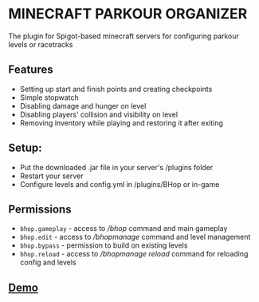 MINECRAFT PARKOUR ORGANIZER
=

The plugin for Spigot-based minecraft servers for configuring parkour levels or racetracks

Features
-
- Setting up start and finish points and creating checkpoints
- Simple stopwatch
- Disabling damage and hunger on level
- Disabling players' collision and visibility on level
- Removing inventory while playing and restoring it after exiting

Setup:
-
- Put the downloaded .jar file in your server's /plugins folder
- Restart your server
- Configure levels and config.yml in /plugins/BHop or in-game

Permissions
-
- `bhop.gameplay` - access to */bhop* command and main gameplay
- `bhop.edit` - access to */bhopmanage* command and level management
- `bhop.bypass` - permission to build on existing levels
- `bhop.reload` - access to */bhopmanage reload* command for reloading config and levels

[Demo](https://www.youtube.com/watch?v=gpLOydqQB24)
-
